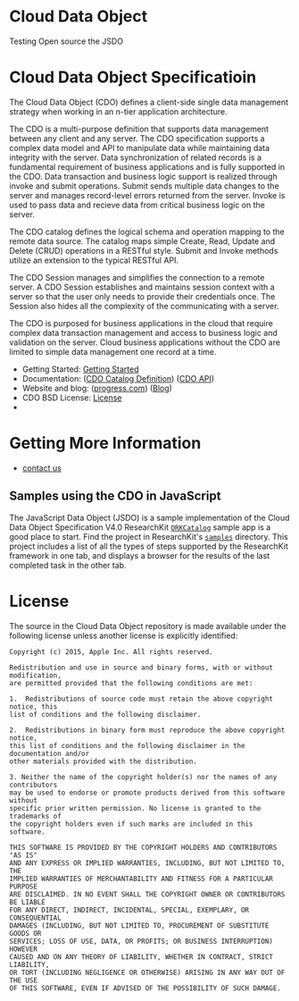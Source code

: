 # Cloud Data Object
Testing Open source the JSDO

Cloud Data Object Specificatioin
===========

The Cloud Data Object (CDO) defines a client-side single data management strategy when working in an n-tier application architecture.

The CDO is a multi-purpose definition that supports data management between any client and any server. The CDO specification supports a complex data model and API to manipulate data while maintaining data integrity with the server. Data synchronization of related records is a fundamental requirement of business applications and is fully supported in the CDO. Data transaction and business logic support is realized through invoke and submit operations. Submit sends multiple data changes to the server and manages record-level errors returned from the server. Invoke is used to pass data and recieve data from critical business logic on the server. 

The CDO catalog defines the logical schema and operation mapping to the remote data source. The catalog maps simple Create, Read, Update and Delete (CRUD) operations in a RESTful style. Submit and Invoke methods utilize an extension to the typical RESTful API.

The CDO Session manages and simplifies the connection to a remote server. A CDO Session establishes and maintains session context with a server so that the user only needs to provide their credentials once. The Session also hides all the complexity of the communicating with a server. 

The CDO is purposed for business applications in the cloud that require complex data transaction management and access to business logic and validation on the server. Cloud business applications without the CDO are limited to simple data management one record at a time. 

* Getting Started: [Getting Started](#gettingstarted)
* Documentation: ([CDO Catalog Definition](http://progress.github.io/docs/cdo/Overview/catalog.html)) ([CDO API](http://progress.github.io/docs/cdo/api.html))
* Website and blog: ([progress.com](http://progress.github.io/cdo/index.html))  ([Blog](http://progress.github.io/cdo/blog.html))
* CDO BSD License: [License](#license)
* 


Getting More Information
========================

* [contact us](https://www.progress.com/)




Samples using the CDO in JavaScript
-----------------------------

The JavaScript Data Object (JSDO) is a sample implementation of the Cloud Data Object Specification V4.0
ResearchKit [`ORKCatalog`](samples/ORKCatalog) sample app is a
good place to start. Find the project in ResearchKit's
[`samples`](samples) directory. This project includes a list of all
the types of steps supported by the ResearchKit framework in one tab, and displays a
browser for the results of the last completed task in the other tab.



License<a name="license"></a>
=======

The source in the Cloud Data Object repository is made available under the
following license unless another license is explicitly identified:

``` (UPDATE NECESSARY)
Copyright (c) 2015, Apple Inc. All rights reserved.
 
Redistribution and use in source and binary forms, with or without modification,
are permitted provided that the following conditions are met:
 
1.  Redistributions of source code must retain the above copyright notice, this
list of conditions and the following disclaimer.
 
2.  Redistributions in binary form must reproduce the above copyright notice,
this list of conditions and the following disclaimer in the documentation and/or
other materials provided with the distribution.
 
3. Neither the name of the copyright holder(s) nor the names of any contributors
may be used to endorse or promote products derived from this software without
specific prior written permission. No license is granted to the trademarks of
the copyright holders even if such marks are included in this software.
 
THIS SOFTWARE IS PROVIDED BY THE COPYRIGHT HOLDERS AND CONTRIBUTORS "AS IS"
AND ANY EXPRESS OR IMPLIED WARRANTIES, INCLUDING, BUT NOT LIMITED TO, THE
IMPLIED WARRANTIES OF MERCHANTABILITY AND FITNESS FOR A PARTICULAR PURPOSE
ARE DISCLAIMED. IN NO EVENT SHALL THE COPYRIGHT OWNER OR CONTRIBUTORS BE LIABLE
FOR ANY DIRECT, INDIRECT, INCIDENTAL, SPECIAL, EXEMPLARY, OR CONSEQUENTIAL
DAMAGES (INCLUDING, BUT NOT LIMITED TO, PROCUREMENT OF SUBSTITUTE GOODS OR
SERVICES; LOSS OF USE, DATA, OR PROFITS; OR BUSINESS INTERRUPTION) HOWEVER
CAUSED AND ON ANY THEORY OF LIABILITY, WHETHER IN CONTRACT, STRICT LIABILITY,
OR TORT (INCLUDING NEGLIGENCE OR OTHERWISE) ARISING IN ANY WAY OUT OF THE USE
OF THIS SOFTWARE, EVEN IF ADVISED OF THE POSSIBILITY OF SUCH DAMAGE.
```
